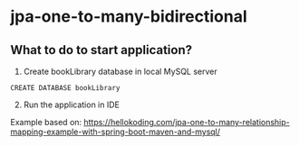 # jpa-one-to-many-bidirectional

## What to do to start application?
1. Create bookLibrary database in local MySQL server

`CREATE DATABASE bookLibrary`

2. Run the application in IDE

Example based on: https://hellokoding.com/jpa-one-to-many-relationship-mapping-example-with-spring-boot-maven-and-mysql/
